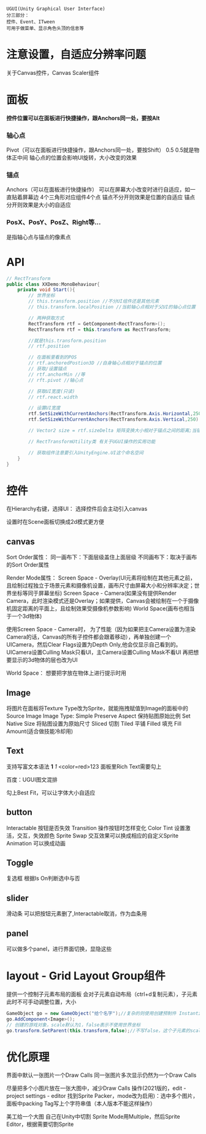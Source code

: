     UGUI(Unity Graphical User Interface)
    分三部分：
    控件、Event、ITween
    可用于做菜单、显示角色头顶的信息等

# 注意设置，自适应分辨率问题
关于Canvas控件，Canvas Scaler组件

# 面板
**控件位置可以在面板进行快捷操作，跟Anchors同一处，要按Alt**
### 轴心点
Pivot（可以在面板进行快捷操作，跟Anchors同一处，要按Shift）
0.5 0.5就是物体正中间
轴心点的位置会影响UI旋转，大小改变的效果

### 锚点
Anchors（可以在面板进行快捷操作）
可以在屏幕大小改变时进行自适应，如一直贴着屏幕边
4个三角形对应组件4个点
锚点不分开则效果是位置的自适应
锚点分开则效果是大小的自适应

### PosX、PosY、PosZ、Right等...
是指轴心点与锚点的像素点
# API
```c#
// RectTransform
public class XXDemo:MonoBehaviour{
    private void Start(){
        // 世界坐标
        // this.transform.position //不分UI组件还是其他元素
        // this.transform.localPosition //当前轴心点相对于父UI的轴心点位置

        // 两种获取方式
        RectTransform rtf = GetComponent<RectTransform>();
        RectTransform rtf = this.transform as RectTransform;

        //就是this.transform.position
        // rtf.position

        // 在面板里看到的POS
        // rtf.anchoredPostion3D //自身轴心点相对于锚点的位置
        // 获取/设置锚点
        // rtf.anchorMin //等
        // rft.pivot //轴心点

        // 获取UI宽度(只读)
        // rtf.react.width

        // 设置UI宽度
        rtf.SetSizeWithCurrentAnchors(RectTransform.Axis.Horizontal,250)
        rtf.SetSizeWithCurrentAnchors(RectTransform.Axis.Vertical,250)

        // Vector2 size = rtf.sizeDelta 矩阵变换大小相对于锚点之间的距离;当锚点不分开时，数值可以理解为UI宽高；锚点；物体大小 - 锚点间距

        // RectTransformUtility类 有关于UGUI操作的实用功能

        // 获取组件注意要引入UnityEngine.UI这个命名空间
    }
}
```

# 控件
在Hierarchy右键，选择UI：
选择控件后会主动引入canvas

设置时在Scene面板切换成2d模式更方便

## canvas
Sort Order属性：
同一画布下：下面层级盖住上面层级
不同画布下：取决于画布的Sort Order属性


Render Mode属性：
Screen Space - Overlay(UI元素将绘制在其他元素之前，且绘制过程独立于场景元素和摄像机设置，画布尺寸由屏幕大小和分辨率决定；世界坐标等同于屏幕坐标)
Screen Space - Camera(如果没有提供Render Camera，此时渲染模式还是Overlay；如果提供，Canvas会被绘制在一个于摄像机固定距离的平面上，且绘制效果受摄像机参数影响)
World Space(画布也相当于一个3d物体)


使用Screen Space - Camera时，
为了性能（因为如果把主Camera设置为渲染Camera的话，Canvas的所有子控件都会跟着移动），再单独创建一个UICamera，然后Clear Flags设置为Depth Only,他会仅显示自己看到的。UICamera设置Culling Mask只看UI，主Camera设置Culling Mask不看UI
再把想要显示的3d物体的层也改为UI


World Space：
想要把字放在物体上进行提示时用

## Image
将图片在面板将Texture Type改为Sprite，就能拖拽赋值到Image的面板中的Source Image
Image Type:
    Simple
        Preserve Aspect 保持贴图原始比例
        Set Native Size 将贴图设置为原始尺寸
    Sliced 切割
    Tiled 平铺
    Filled 填充
        Fill Amount(适合做技能冷却用)

## Text
支持写富文本语法
<b>1</b>
<i>1</i>
<color=red>123</color>
面板里Rich Text需要勾上

百度：UGUI图文混排

勾上Best Fit，可以让字体大小自适应

## button
Interactable 按钮是否失效
Transition 操作按钮时怎样变化
    Color Tint 设置激活，交互，失效颜色
    Sprite Swap 交互效果可以换成相应的自定义Sprite
    Animation 可以换成动画

## Toggle
复选框
根据Is On判断选中与否

## slider
滑动条
可以把按钮元素删了,Interactable取消，作为血条用

## panel
可以做多个panel，进行界面切换，显隐这些

# layout - Grid Layout Group组件
提供一个控制子元素布局的面板
会对子元素自动布局（ctrl+d复制元素），子元素此时不可手动调整位置，大小

```c#
GameObject go = new GameObject("给个名字");//复杂的则使用创建预制件 Instantiate
go.AddComponent<Image>();
// 创建的游戏对象，scale默认为1，false表示不使用世界坐标
go.transform.SetParent(this.transform,false);//不写false，这个子元素的scale会自动转换，从1变成别的，渲染模式Screen Space - Overlay则没这问题。。反正加上就对了，不用记太清
```

# 优化原理
界面中默认一张图片一个Draw Calls
同一张图片多次显示仍然为一个Draw Calls

尽量把多个小图片放在一张大图中，减少Draw Calls
操作(2021版的，edit - project settings - editor 找到Sprite Packer，mode改为启用)：选中多个图片，面板中packing Tag写上个字符串值（本人版本不能这样操作）

美工给一个大图
自己在Unity中切割
Sprite Mode用Multiple，然后Sprite Editor，根据需要切割Sprite